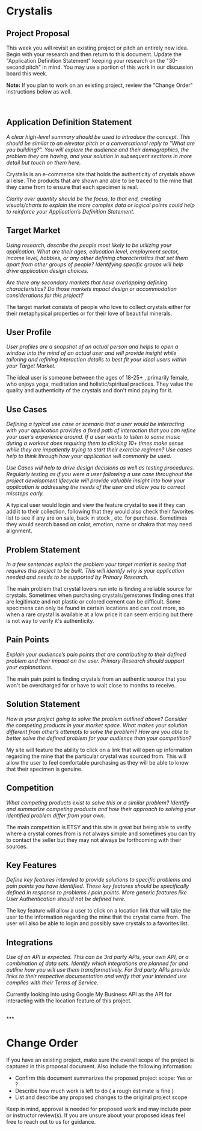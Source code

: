 # Crystalis

## Project Proposal
This week you will revisit an existing project or pitch an entirely new idea. Begin with your research and then return to this document. Update the "Application Definition Statement" keeping your research on the "30-second pitch" in mind. You may use a portion of this work in our discussion board this week. 

**Note:** If you plan to work on an existing project, review the "Change Order" instructions below as well. 

<br>

## Application Definition Statement

*A clear high-level summary should be used to introduce the concept. This should be similar to an elevator pitch or a conversational reply to "What are you building?”. You will explore the audience and their demographics, the problem they are having, and your solution in subsequent sections in more detail but touch on them here.* 

Crystalis is an e-commerce site that holds the authenticity of crystals above all else. The products that are shown and able to be traced to the mine that they came from to ensure that each specimen is real.


*Clarity over quantity should be the focus, to that end, creating visuals/charts to explain the more complex data or logical points could help to reinforce your Application’s Definition Statement.*

## Target Market

*Using research, describe the people most likely to be utilizing your application. What are their ages, education level, employment sector, income level, hobbies, or any other defining characteristics that set them apart from other groups of people? Identifying specific groups will help drive application design choices.*

*Are there any secondary markets that have overlapping defining characteristics? Do those markets impact design or accommodation considerations for this project?*

The target market consists of people who love to collect crystals either for their metaphysical properties or for their love of beautiful minerals.



## User Profile

*User profiles are a snapshot of an actual person and helps to open a window into the mind of an actual user and will provide insight while tailoring and refining interaction details to best fit your ideal users within your Target Market.* 

The ideal user is someone between the ages of 18-25+ , primarily female, who enjoys yoga, meditation and holistic/spiritual practices. They value the quality and authenticity of the crystals and don't mind paying for it.



## Use Cases

*Defining a typical use case or scenario that a user would be interacting with your application provides a fixed path of interaction that you can refine your user’s experience around. If a user wants to listen to some music during a workout does requiring them to clicking 10+ times make sense while they are impatiently trying to start their exercise regimen? Use cases help to think through how your application will commonly be used.*

*Use Cases will help to drive design decisions as well as testing procedures. Regularly testing as if you were a user following a use case throughout the project development lifecycle will provide valuable insight into how your application is addressing the needs of the user and allow you to correct missteps early.*

A typical user would login and view the feature crystal to see if they can add it to their collection, following that they would also check their favorites list to see if any are on sale, back in stock , etc. for purchase. Sometimes they would search based on color, emotion, name or chakra that may need alignment.



## Problem Statement

*In a few sentences explain the problem your target market is seeing that requires this project to be built. This will identify why is your application needed and needs to be supported by Primary Research.*

The main problem that crystal lovers run into is finding a reliable source for crystals. Sometimes when purchasing crystals/gemstones finding ones that are legitimate and not plastic or colored cement can be difficult. Some specimens can only be found in certain locations and can cost more, so when a rare crystal is available at a low price it can seem enticing but there is not way to verify it's authenticity.



## Pain Points

*Explain your audience’s pain points that are contributing to their defined problem and their impact on the user. Primary Research should support your explanations.*

The main pain point is finding crystals from an authentic source that you won't be overcharged for or have to wait close to months to receive.



## Solution Statement

*How is your project going to solve the problem outlined above? Consider the competing products in your market space. What makes your solution different from other’s attempts to solve the problem? How are you able to better solve the defined problem for your audience than your competition?*

My site will feature the ability to click on a link that will open up information regarding the mine that the particular crystal was sourced from. This will allow the user to feel comfortable purchasing as they will be able to know that their specimen is genuine.



## Competition

*What competing products exist to solve this or a similar problem? Identify and summarize competing products and how their approach to solving your identified problem differ from your own.*

The main competition is ETSY and this site is great but being able to verify where a crystal comes from is not always simple and sometimes you can try to contact the seller but they may not always be forthcoming with their sources.



## Key Features

*Define key features intended to provide solutions to specific problems and pain points you have identified. These key features should be specifically defined in response to problems / pain points. More generic features like User Authentication should not be defined here.*

The key feature will allow a user to click on a location link that will take the user to the information regarding the mine that the crystal came from. The user will also be able to login and possibly save crystals to a favorites list.



## Integrations

*Use of an API is expected. This can be 3rd party APIs, your own API, or a combination of data sets. Identify which integrations are planned for and outline how you will use them transformatively. For 3rd party APIs provide links to their respective documentation and verify that your intended use complies with their Terms of Service.*

Currently looking into using Google My Business API as the API for interacting with the location feature of this project. 


<br>
***

# Change Order
If you have an existing project, make sure the overall scope of the project is captured in this proposal document. Also include the following information:

* Confirm this document summarizes the proposed project scope: Yes or ? 
* Describe how much work is left to do ( a rough estimate is fine )
* List and describe any proposed changes to the original project scope

Keep in mind, approval is needed for proposed work and may include peer or instructor review(s). If you are unsure about your proposed ideas feel free to reach out to us for guidance.   







